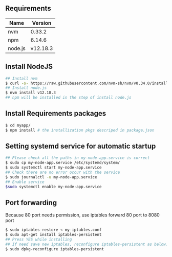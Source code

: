 ## Requirements

| Name    | Version  |
|---------|----------|
| nvm     | 0.33.2   |
| npm     | 6.14.6   |
| node.js | v12.18.3 |

## Install NodeJS

```bash
## Install nvm
$ curl -o- https://raw.githubusercontent.com/nvm-sh/nvm/v0.34.0/install.sh | bash
## Install node.js
$ nvm install v12.18.3
## npm will be installed in the step of install node.js
```

## Install Requirements packages

```bash
$ cd myapp/
$ npm install # the installization pkgs descriped in package.json
```

## Setting systemd service for automatic startup

```bash
## Please check all the paths in my-node-app.service is correct
$ sudo cp my-node-app.service /etc/systemd/system/
$ sudo systemctl start my-node-app.service
## Check there are no error occur with the service
$ sudo journalctl -u my-node-app.service
## Enable service
$sudo systemctl enable my-node-app.service
```

## Port forwarding

Because 80 port needs permission, use iptables forward 80 port to 8080 port
```bash
$ sudo iptables-restore < my-iptables.conf
$ sudo apt-get install iptables-persistent
## Press YES while installing
## If need save new iptables, reconfigure iptables-persistent as below:
$ sudo dpkg-reconfigure iptables-persistent
```

